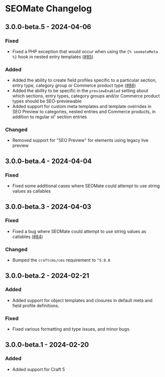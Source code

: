 # SEOMate Changelog

## 3.0.0-beta.5 - 2024-04-06  
### Fixed
- Fixed a PHP exception that would occur when using the `{% seomateMeta %}` hook in nested entry templates ([#85](https://github.com/vaersaagod/seomate/issues/85))

### Added
- Added the ability to create field profiles specific to a particular section, entry type, category group or Commerce product type ([#86](https://github.com/vaersaagod/seomate/pull/86))  
- Added the ability to be specific in the `previewEnabled` setting about which sections, entry types, category groups and/or Commerce product types should be SEO-previewable
- Added support for custom meta templates and template overrides in SEO Preview to categories, nested entries and Commerce products, in addition to regular ol' section entries

### Changed
- Removed support for "SEO Preview" for elements using legacy live preview  

## 3.0.0-beta.4 - 2024-04-04

### Fixed
- Fixed some additional cases where SEOMate could attempt to use string values as callables  

## 3.0.0-beta.3 - 2024-04-03

### Fixed  
- Fixed a bug where SEOMate could attempt to use string values as callables ([#84](https://github.com/vaersaagod/seomate/issues/84))

### Changed
- Bumped the `craftcms/cms` requirement to `^5.0.0`

## 3.0.0-beta.2 - 2024-02-21  

### Added  
- Added support for object templates and closures in default meta and field profile definitions.

### Fixed
- Fixed various formatting and type issues, and minor bugs.

## 3.0.0-beta.1 - 2024-02-20  

### Added  
- Added support for Craft 5
